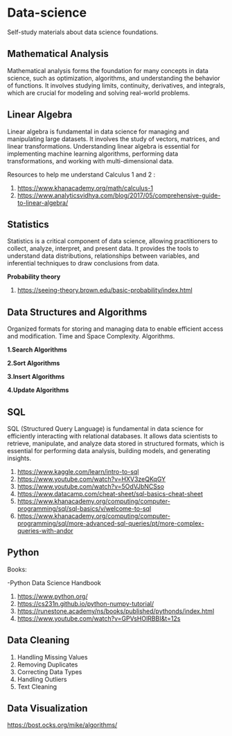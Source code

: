 # Data-science
Self-study materials about data science foundations.

## Mathematical Analysis ##

Mathematical analysis forms the foundation for many concepts in data science, such as optimization, algorithms, and understanding the behavior of functions. It involves studying limits, continuity, derivatives, and integrals, which are crucial for modeling and solving real-world problems.

## Linear Algebra ##

Linear algebra is fundamental in data science for managing and manipulating large datasets. It involves the study of vectors, matrices, and linear transformations. Understanding linear algebra is essential for implementing machine learning algorithms, performing data transformations, and working with multi-dimensional data.

Resources to help me understand Calculus 1 and 2 : 

1. https://www.khanacademy.org/math/calculus-1
2. https://www.analyticsvidhya.com/blog/2017/05/comprehensive-guide-to-linear-algebra/ 


## Statistics ##

Statistics is a critical component of data science, allowing practitioners to collect, analyze, interpret, and present data. It provides the tools to understand data distributions, relationships between variables, and inferential techniques to draw conclusions from data.

**Probability theory**

1. https://seeing-theory.brown.edu/basic-probability/index.html

## Data Structures and Algorithms ##

Organized formats for storing and managing data to enable efficient access and modification. Time and Space Complexity. Algorithms.

**1.Search Algorithms**

**2.Sort Algorithms**

**3.Insert Algorithms**

**4.Update Algorithms**

## SQL ##

SQL (Structured Query Language) is fundamental in data science for efficiently interacting with relational databases. It allows data scientists to retrieve, manipulate, and analyze data stored in structured formats, which is essential for performing data analysis, building models, and generating insights.

1. https://www.kaggle.com/learn/intro-to-sql
2. https://www.youtube.com/watch?v=HXV3zeQKqGY
3. https://www.youtube.com/watch?v=5OdVJbNCSso
4. https://www.datacamp.com/cheat-sheet/sql-basics-cheat-sheet
5. https://www.khanacademy.org/computing/computer-programming/sql/sql-basics/v/welcome-to-sql
6. https://www.khanacademy.org/computing/computer-programming/sql/more-advanced-sql-queries/pt/more-complex-queries-with-andor

## Python ##

Books:

-Python Data Science Handbook

1. https://www.python.org/
2. https://cs231n.github.io/python-numpy-tutorial/
3. https://runestone.academy/ns/books/published/pythonds/index.html
4. https://www.youtube.com/watch?v=GPVsHOlRBBI&t=12s

## Data Cleaning ##

1. Handling Missing Values
2. Removing Duplicates
3. Correcting Data Types
4. Handling Outliers
5. Text Cleaning

## Data Visualization ##

https://bost.ocks.org/mike/algorithms/


